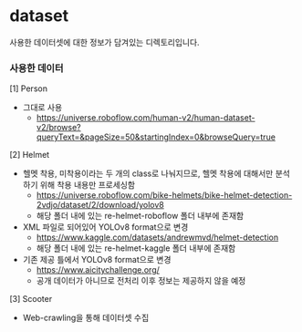 # dataset
사용한 데이터셋에 대한 정보가 담겨있는 디렉토리입니다.


### 사용한 데이터
[1] Person
* 그대로 사용
  * https://universe.roboflow.com/human-v2/human-dataset-v2/browse?queryText=&pageSize=50&startingIndex=0&browseQuery=true

[2] Helmet
* 헬멧 착용, 미착용이라는 두 개의 class로 나눠지므로, 헬멧 착용에 대해서만 분석하기 위해 착용 내용만 프로세싱함
  * https://universe.roboflow.com/bike-helmets/bike-helmet-detection-2vdjo/dataset/2/download/yolov8
  * 해당 폴더 내에 있는 re-helmet-roboflow 폴더 내부에 존재함
* XML 파일로 되어있어 YOLOv8 format으로 변경
  * https://www.kaggle.com/datasets/andrewmvd/helmet-detection
  * 해당 폴더 내에 있는 re-helmet-kaggle 폴더 내부에 존재함
* 기존 제공 틀에서 YOLOv8 format으로 변경
  * https://www.aicitychallenge.org/
  * 공개 데이터가 아니므로 전처리 이후 정보는 제공하지 않을 예정

[3] Scooter
* Web-crawling을 통해 데이터셋 수집
